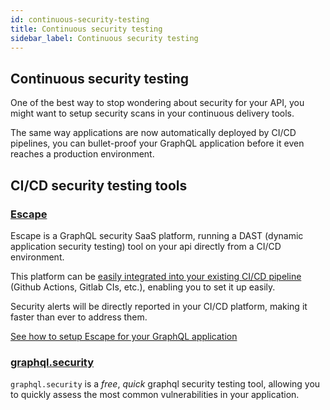 ```yaml
---
id: continuous-security-testing
title: Continuous security testing
sidebar_label: Continuous security testing
---
```


## Continuous security testing

One of the best way to stop wondering about security for your API, you might want to setup security scans in your continuous delivery tools.

The same way applications are now automatically deployed by CI/CD pipelines, you can bullet-proof your GraphQL application before it even reaches a production environment.

## CI/CD security testing tools

### [Escape](https://escape.tech/)

Escape is a GraphQL security SaaS platform, running a DAST (dynamic application security testing) tool on your api directly from a CI/CD environment.

This platform can be [easily integrated into your existing CI/CD pipeline](https://escape.tech/docs/ci-cd/) (Github Actions, Gitlab CIs, etc.), enabling you to set it up easily.

Security alerts will be directly reported in your CI/CD platform, making it faster than ever to address them.

[See how to setup Escape for your GraphQL application](https://escape.tech/docs/introduction)

### [graphql.security](https://graphql.security/)

`graphql.security` is a *free*, *quick* graphql security testing tool, allowing you to quickly assess the most common vulnerabilities in your application.